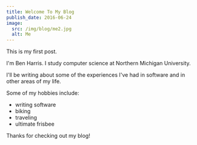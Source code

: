 ```yaml
---
title: Welcome To My Blog
publish_date: 2016-06-24
image:
  src: /img/blog/me2.jpg
  alt: Me
---
```


This is my first post.

I'm Ben Harris. I study computer science at Northern Michigan University.

I'll be writing about some of the experiences I've had in software and in other areas of my life. 

Some of my hobbies include:
+ writing software
+ biking
+ traveling
+ ultimate frisbee

Thanks for checking out my blog!
